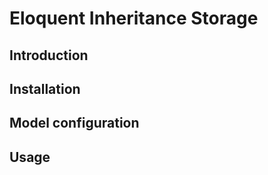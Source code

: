 Eloquent Inheritance Storage
===============


## Introduction

## Installation

## Model configuration

## Usage
